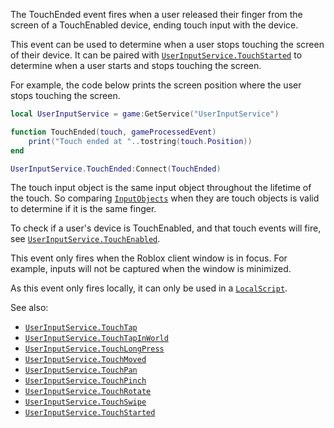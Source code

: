 The TouchEnded event fires when a user released their finger from the
screen of a TouchEnabled device, ending touch input with the device.

This event can be used to determine when a user stops touching the screen
of their device. It can be paired with
[`UserInputService.TouchStarted`](https://create.roblox.com/docs/reference/engine/classes/UserInputService#TouchStarted) to determine when a user starts and
stops touching the screen.

For example, the code below prints the screen position where the user
stops touching the screen.
```lua
local UserInputService = game:GetService("UserInputService")

function TouchEnded(touch, gameProcessedEvent)
	print("Touch ended at "..tostring(touch.Position))
end

UserInputService.TouchEnded:Connect(TouchEnded)
```

The touch input object is the same input object throughout the lifetime of
the touch. So comparing [`InputObjects`](https://create.roblox.com/docs/reference/engine/classes/InputObject) when they are
touch objects is valid to determine if it is the same finger.

To check if a user's device is TouchEnabled, and that touch events will
fire, see [`UserInputService.TouchEnabled`](https://create.roblox.com/docs/reference/engine/classes/UserInputService#TouchEnabled).

This event only fires when the Roblox client window is in focus. For
example, inputs will not be captured when the window is minimized.

As this event only fires locally, it can only be used in a
[`LocalScript`](https://create.roblox.com/docs/reference/engine/classes/LocalScript).

See also:

- [`UserInputService.TouchTap`](https://create.roblox.com/docs/reference/engine/classes/UserInputService#TouchTap)
- [`UserInputService.TouchTapInWorld`](https://create.roblox.com/docs/reference/engine/classes/UserInputService#TouchTapInWorld)
- [`UserInputService.TouchLongPress`](https://create.roblox.com/docs/reference/engine/classes/UserInputService#TouchLongPress)
- [`UserInputService.TouchMoved`](https://create.roblox.com/docs/reference/engine/classes/UserInputService#TouchMoved)
- [`UserInputService.TouchPan`](https://create.roblox.com/docs/reference/engine/classes/UserInputService#TouchPan)
- [`UserInputService.TouchPinch`](https://create.roblox.com/docs/reference/engine/classes/UserInputService#TouchPinch)
- [`UserInputService.TouchRotate`](https://create.roblox.com/docs/reference/engine/classes/UserInputService#TouchRotate)
- [`UserInputService.TouchSwipe`](https://create.roblox.com/docs/reference/engine/classes/UserInputService#TouchSwipe)
- [`UserInputService.TouchStarted`](https://create.roblox.com/docs/reference/engine/classes/UserInputService#TouchStarted)